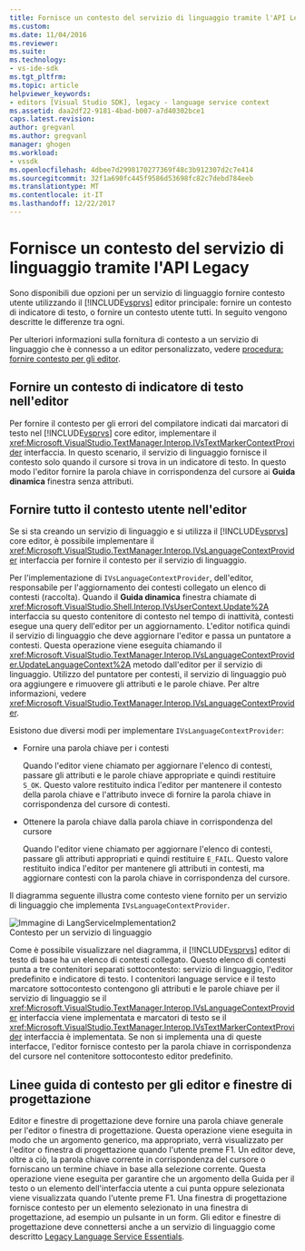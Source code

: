 ```yaml
---
title: Fornisce un contesto del servizio di linguaggio tramite l'API Legacy | Documenti Microsoft
ms.custom: 
ms.date: 11/04/2016
ms.reviewer: 
ms.suite: 
ms.technology:
- vs-ide-sdk
ms.tgt_pltfrm: 
ms.topic: article
helpviewer_keywords:
- editors [Visual Studio SDK], legacy - language service context
ms.assetid: daa2df22-9181-4bad-b007-a7d40302bce1
caps.latest.revision: 
author: gregvanl
ms.author: gregvanl
manager: ghogen
ms.workload:
- vssdk
ms.openlocfilehash: 4dbee7d2998170277369f48c3b912307d2c7e414
ms.sourcegitcommit: 32f1a690fc445f9586d53698fc82c7debd784eeb
ms.translationtype: MT
ms.contentlocale: it-IT
ms.lasthandoff: 12/22/2017
---
```

# <a name="providing-a-language-service-context-by-using-the-legacy-api"></a>Fornisce un contesto del servizio di linguaggio tramite l'API Legacy
Sono disponibili due opzioni per un servizio di linguaggio fornire contesto utente utilizzando il [!INCLUDE[vsprvs](../code-quality/includes/vsprvs_md.md)] editor principale: fornire un contesto di indicatore di testo, o fornire un contesto utente tutti. In seguito vengono descritte le differenze tra ogni.  
  
 Per ulteriori informazioni sulla fornitura di contesto a un servizio di linguaggio che è connesso a un editor personalizzato, vedere [procedura: fornire contesto per gli editor](../extensibility/how-to-provide-context-for-editors.md).  
  
## <a name="provide-text-marker-context-to-the-editor"></a>Fornire un contesto di indicatore di testo nell'editor  
 Per fornire il contesto per gli errori del compilatore indicati dai marcatori di testo nel [!INCLUDE[vsprvs](../code-quality/includes/vsprvs_md.md)] core editor, implementare il <xref:Microsoft.VisualStudio.TextManager.Interop.IVsTextMarkerContextProvider> interfaccia. In questo scenario, il servizio di linguaggio fornisce il contesto solo quando il cursore si trova in un indicatore di testo. In questo modo l'editor fornire la parola chiave in corrispondenza del cursore ai **Guida dinamica** finestra senza attributi.  
  
## <a name="provide-all-user-context-to-the-editor"></a>Fornire tutto il contesto utente nell'editor  
 Se si sta creando un servizio di linguaggio e si utilizza il [!INCLUDE[vsprvs](../code-quality/includes/vsprvs_md.md)] core editor, è possibile implementare il <xref:Microsoft.VisualStudio.TextManager.Interop.IVsLanguageContextProvider> interfaccia per fornire il contesto per il servizio di linguaggio.  
  
 Per l'implementazione di `IVsLanguageContextProvider`, dell'editor, responsabile per l'aggiornamento dei contesti collegato un elenco di contesti (raccolta). Quando il **Guida dinamica** finestra chiamate di <xref:Microsoft.VisualStudio.Shell.Interop.IVsUserContext.Update%2A> interfaccia su questo contenitore di contesto nel tempo di inattività, contesti esegue una query dell'editor per un aggiornamento. L'editor notifica quindi il servizio di linguaggio che deve aggiornare l'editor e passa un puntatore a contesti. Questa operazione viene eseguita chiamando il <xref:Microsoft.VisualStudio.TextManager.Interop.IVsLanguageContextProvider.UpdateLanguageContext%2A> metodo dall'editor per il servizio di linguaggio. Utilizzo del puntatore per contesti, il servizio di linguaggio può ora aggiungere e rimuovere gli attributi e le parole chiave. Per altre informazioni, vedere <xref:Microsoft.VisualStudio.TextManager.Interop.IVsLanguageContextProvider>.  
  
 Esistono due diversi modi per implementare `IVsLanguageContextProvider`:  
  
-   Fornire una parola chiave per i contesti  
  
     Quando l'editor viene chiamato per aggiornare l'elenco di contesti, passare gli attributi e le parole chiave appropriate e quindi restituire `S_OK`. Questo valore restituito indica l'editor per mantenere il contesto della parola chiave e l'attributo invece di fornire la parola chiave in corrispondenza del cursore di contesti.  
  
-   Ottenere la parola chiave dalla parola chiave in corrispondenza del cursore  
  
     Quando l'editor viene chiamato per aggiornare l'elenco di contesti, passare gli attributi appropriati e quindi restituire `E_FAIL`. Questo valore restituito indica l'editor per mantenere gli attributi in contesti, ma aggiornare contesti con la parola chiave in corrispondenza del cursore.  
  
 Il diagramma seguente illustra come contesto viene fornito per un servizio di linguaggio che implementa `IVsLanguageContextProvider`.  
  
 ![Immagine di LangServiceImplementation2](../extensibility/media/vslanguageservice2.gif "vsLanguageService2")  
Contesto per un servizio di linguaggio  
  
 Come è possibile visualizzare nel diagramma, il [!INCLUDE[vsprvs](../code-quality/includes/vsprvs_md.md)] editor di testo di base ha un elenco di contesti collegato. Questo elenco di contesti punta a tre contenitori separati sottocontesto: servizio di linguaggio, l'editor predefinito e indicatore di testo. I contenitori language service e il testo marcatore sottocontesto contengono gli attributi e le parole chiave per il servizio di linguaggio se il <xref:Microsoft.VisualStudio.TextManager.Interop.IVsLanguageContextProvider> interfaccia viene implementata e marcatori di testo se il <xref:Microsoft.VisualStudio.TextManager.Interop.IVsTextMarkerContextProvider> interfaccia è implementata. Se non si implementa una di queste interfacce, l'editor fornisce contesto per la parola chiave in corrispondenza del cursore nel contenitore sottocontesto editor predefinito.  
  
## <a name="context-guidelines-for-editors-and-designers"></a>Linee guida di contesto per gli editor e finestre di progettazione  
 Editor e finestre di progettazione deve fornire una parola chiave generale per l'editor o finestra di progettazione. Questa operazione viene eseguita in modo che un argomento generico, ma appropriato, verrà visualizzato per l'editor o finestra di progettazione quando l'utente preme F1. Un editor deve, oltre a ciò, la parola chiave corrente in corrispondenza del cursore o forniscano un termine chiave in base alla selezione corrente. Questa operazione viene eseguita per garantire che un argomento della Guida per il testo o un elemento dell'interfaccia utente a cui punta oppure selezionata viene visualizzata quando l'utente preme F1. Una finestra di progettazione fornisce contesto per un elemento selezionato in una finestra di progettazione, ad esempio un pulsante in un form. Gli editor e finestre di progettazione deve connettersi anche a un servizio di linguaggio come descritto [Legacy Language Service Essentials](../extensibility/internals/legacy-language-service-essentials.md).